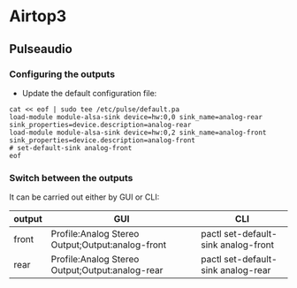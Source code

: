 # Airtop3 

## Pulseaudio

### Configuring the outputs

* Update the default configuration file:
```
cat << eof | sudo tee /etc/pulse/default.pa
load-module module-alsa-sink device=hw:0,0 sink_name=analog-rear sink_properties=device.description=analog-rear
load-module module-alsa-sink device=hw:0,2 sink_name=analog-front sink_properties=device.description=analog-front
# set-default-sink analog-front
eof
```

### Switch between the outputs

It can be carried out either by GUI or CLI:

|output|GUI|CLI|
|---|---|---|
|front|Profile:Analog Stereo Output;Output:analog-front|pactl set-default-sink analog-front|
|rear|Profile:Analog Stereo Output;Output:analog-rear|pactl set-default-sink analog-rear|
